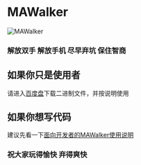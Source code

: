 MAWalker
========

![MAWalker](http://wjsjwr.org/ma-walker/ma.jpg "MAWalker")

### 解放双手 解放手机 尽早弃坑 保住智商

如果你只是使用者
--------
请进入[百度盘](http://pan.baidu.com/s/1nt9aq3B)下载二进制文件，并按说明使用


如果你想写代码
--------
建议先看一下[面向开发者的MAWalker使用说明](http://wjsjwr.org/blog/2013/08/413)


### 祝大家玩得愉快  弃得爽快
